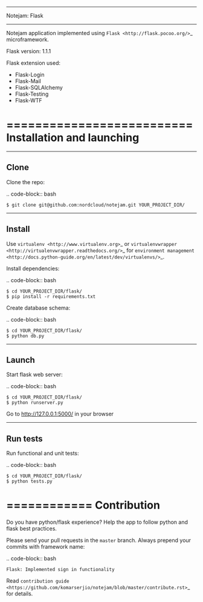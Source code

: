 **************
Notejam: Flask
**************

Notejam application implemented using `Flask <http://flask.pocoo.org/>`_ microframework.

Flask version: 1.1.1

Flask extension used:

* Flask-Login
* Flask-Mail
* Flask-SQLAlchemy
* Flask-Testing
* Flask-WTF

==========================
Installation and launching
==========================

-----
Clone
-----

Clone the repo:

.. code-block:: bash

    $ git clone git@github.com:nordcloud/notejam.git YOUR_PROJECT_DIR/

-------
Install
-------
Use `virtualenv <http://www.virtualenv.org>`_ or `virtualenvwrapper <http://virtualenvwrapper.readthedocs.org/>`_
for `environment management <http://docs.python-guide.org/en/latest/dev/virtualenvs/>`_.

Install dependencies:

.. code-block:: bash

    $ cd YOUR_PROJECT_DIR/flask/
    $ pip install -r requirements.txt

Create database schema:

.. code-block:: bash

    $ cd YOUR_PROJECT_DIR/flask/
    $ python db.py

------
Launch
------

Start flask web server:

.. code-block:: bash

    $ cd YOUR_PROJECT_DIR/flask/
    $ python runserver.py

Go to http://127.0.0.1:5000/ in your browser

---------
Run tests
---------

Run functional and unit tests:

.. code-block:: bash

    $ cd YOUR_PROJECT_DIR/flask/
    $ python tests.py


============
Contribution
============

Do you have python/flask experience? Help the app to follow python and flask best practices.

Please send your pull requests in the ``master`` branch.
Always prepend your commits with framework name:

.. code-block:: bash

    Flask: Implemented sign in functionality

Read `contribution guide <https://github.com/komarserjio/notejam/blob/master/contribute.rst>`_ for details.
